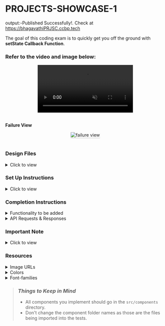# PROJECTS-SHOWCASE-1
output:-Published Successfully!. Check at https://bhagavathiPRJSC.ccbp.tech

The goal of this coding exam is to quickly get you off the ground with **setState Callback Function**.

### Refer to the video and image below:

<div style="text-align: center;">
    <video style="max-width:70%;box-shadow:0 2.8px 2.2px rgba(0, 0, 0, 0.12);outline:none;" loop="true" autoplay="autoplay" controls="controls" muted>
    <source src="https://assets.ccbp.in/frontend/content/react-js/projects-showcase-success-output.mp4" type="video/mp4">
  </video>
</div>

<br/>

**Failure View**

<div style="text-align: center;">
    <img src="https://assets.ccbp.in/frontend/content/react-js/projects-showcase-failure-output.gif" alt="failure view" style="max-width:70%;box-shadow:0 2.8px 2.2px rgba(0, 0, 0, 0.12)">
</div>

<br/>

### Design Files

<details>

<summary>Click to view</summary>

- [Medium (Size >= 768px), Large (Size >= 992px) and Extra Large (Size >= 1200px) - Success](https://assets.ccbp.in/frontend/content/react-js/projects-showcase-success-lg-output.png)
- [Medium (Size >= 768px), Large (Size >= 992px) and Extra Large (Size >= 1200px) - Failure](https://assets.ccbp.in/frontend/content/react-js/projects-showcase-failure-lg-output.png)

</details>

### Set Up Instructions

<details>

<summary>Click to view</summary>

- Download dependencies by running `npm install`
- Start up the app using `npm start`

</details>

### Completion Instructions

<details>

<summary>Functionality to be added</summary>

<br/>

The app must have the following functionalities

- When the app is opened initially,

  - An HTTP GET request should be made to **projectsApiUrl** with query parameter as `category` and its initial value as `ALL`
  - The **_loader_** should be displayed while fetching the data
  - After the data is fetched successfully, display the projects list received in the API response

- When a category option is selected,

  - An HTTP GET request should be made to the **projectsApiUrl** with the query parameter as `category` and its value as the `id` of the active category option
  - The **_loader_** should be displayed while fetching the data
  - After the data is fetched successfully, display the projects list received in the API response

- The `App` component is provided with `categoriesList`. It consists of a list of category objects with the following properties in each category object

  |     Key     | Data Type |
  | :---------: | :-------: |
  |     id      |  String   |
  | displayText |  String   |

</details>

<details>

<summary>API Requests & Responses</summary>

<br/>

**projectsApiUrl**

#### API: `https://apis.ccbp.in/ps/projects`

#### Example: `https://apis.ccbp.in/ps/projects?category=ALL`

#### Method: `GET`

#### Description:

Returns a response containing the list of all projects

#### Response:

```json
{
  "projects": [
      {
        "id": "f680c5fb-a4d0-4f43-b356-785d920208df",
        "name": "Music Page",
        "image_url": "https://assets.ccbp.in/frontend/react-js/projects-showcase/music-page-img.png"
      },
       ...
  ],
  "total": 34
}
```

</details>

### Important Note

<details>

<summary>Click to view</summary>

<br/>

**The following instructions are required for the tests to pass**

- Each category option in the HTML `select` element should have the value attribute as the value of key `id` and text content as the value of the key `displayText` from the `categoriesList` provided
- Wrap the `Loader` component with an HTML container element and add the `testid` attribute value as **loader** to it
- The project image in each project item should have the alt as the value of the key `name` from each project object in the projects API response

</details>

### Resources

<details>

<summary>Image URLs</summary>

- https://assets.ccbp.in/frontend/react-js/projects-showcase/website-logo-img.png alt should be **website logo**
- https://assets.ccbp.in/frontend/react-js/projects-showcase/failure-img.png alt should be **failure view**

</details>

<details>

<summary>Colors</summary>

<br/>

<div style="background-color:#f1f5f9; width: 150px; padding: 10px; color: black">Hex: #f1f5f9</div>
<div style="background-color:#cbd5e1; width: 150px; padding: 10px; color: black">Hex: #cbd5e1</div>
<div style="background-color:#475569; width: 150px; padding: 10px; color: white">Hex: #475569</div>
<div style="background-color:#ffffff; width: 150px; padding: 10px; color: black">Hex: #ffffff</div>
<div style="background-color:#328af2; width: 150px; padding: 10px; color: white">Hex: #328af2</div>
<div style="background-color:#e2e8f0; width: 150px; padding: 10px; color: black">Hex: #e2e8f0</div>
<div style="background-color:#e6e9ec; width: 150px; padding: 10px; color: black">Hex: #e6e9ec</div>

</details>

<details>

<summary>Font-families</summary>

- Roboto

</details>

> ### _Things to Keep in Mind_
>
> - All components you implement should go in the `src/components` directory.
> - Don't change the component folder names as those are the files being imported into the tests.
